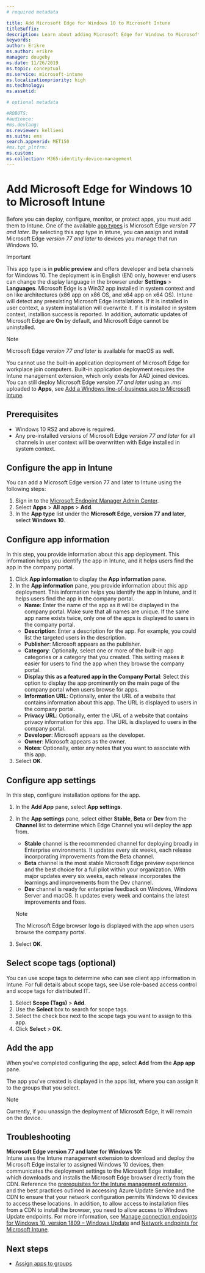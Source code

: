 ```yaml
---
# required metadata

title: Add Microsoft Edge for Windows 10 to Microsoft Intune
titleSuffix:
description: Learn about adding Microsoft Edge for Windows to Microsoft Intune.
keywords:
author: Erikre
ms.author: erikre
manager: dougeby
ms.date: 11/26/2019
ms.topic: conceptual
ms.service: microsoft-intune
ms.localizationpriority: high
ms.technology:
ms.assetid: 

# optional metadata

#ROBOTS:
#audience:
#ms.devlang:
ms.reviewer: kellieei
ms.suite: ems
search.appverid: MET150
#ms.tgt_pltfrm:
ms.custom: 
ms.collection: M365-identity-device-management
---
```


# Add Microsoft Edge for Windows 10 to Microsoft Intune

Before you can deploy, configure, monitor, or protect apps, you must add them to Intune. One of the available [app types](~/apps/apps-add.md#app-types-in-microsoft-intune) is Microsoft Edge *version 77 and later*. By selecting this app type in Intune, you can assign and install Microsoft Edge *version 77 and later* to devices you manage that run Windows 10.

> [!IMPORTANT]
> This app type is in **public preview** and offers developer and beta channels for Windows 10. The deployment is in English (EN) only, however end users can change the display language in the browser under **Settings** > **Languages**. Microsoft Edge is a Win32 app installed in system context and on like architectures (x86 app on x86 OS, and x64 app on x64 OS). Intune will detect any preexisting Microsoft Edge installations. If it is installed in user context, a system installation will overwrite it. If it is installed in system context, installion success is reported. In addition, automatic updates of Microsoft Edge are **On** by default, and Microsoft Edge cannot be uninstalled.

> [!NOTE]
> Microsoft Edge *version 77 and later* is available for macOS as well.
> 
> You cannot use the built-in application deployment of Microsoft Edge for workplace join computers. Built-in application deployment requires the Intune management extension, which only exists for AAD joined devices. You can still deploy Microsoft Edge *version 77 and later* using an *.msi* uploaded to **Apps**, see [Add a Windows line-of-business app to Microsoft Intune](~/apps/lob-apps-windows.md).

## Prerequisites
- Windows 10 RS2 and above is required.
- Any pre-installed versions of Microsoft Edge *version 77 and later* for all channels in user context will be overwritten with Edge installed in system context.

## Configure the app in Intune
You can add a Microsoft Edge version 77 and later to Intune using the following steps:

1. Sign in to the [Microsoft Endpoint Manager Admin Center](https://go.microsoft.com/fwlink/?linkid=2109431).
2. Select **Apps** > **All apps** > **Add**.
3. In the **App type** list under the **Microsoft Edge, version 77 and later**, select **Windows 10**.

## Configure app information
In this step, you provide information about this app deployment. This information helps you identify the app in Intune, and it helps users find the app in the company portal.

1. Click **App information** to display the **App information** pane.
2. In the **App information** pane, you provide information about this app deployment. This information helps you identify the app in Intune, and it helps users find the app in the company portal.
    - **Name**: Enter the name of the app as it will be displayed in the company portal. Make sure that all names are unique. If the same app name exists twice, only one of the apps is displayed to users in the company portal.
    - **Description**: Enter a description for the app. For example, you could list the targeted users in the description.
    - **Publisher**: Microsoft appears as the publisher.
    - **Category**: Optionally, select one or more of the built-in app categories or a category that you created. This setting makes it easier for users to find the app when they browse the company portal.
    - **Display this as a featured app in the Company Portal**: Select this option to display the app prominently on the main page of the company portal when users browse for apps.
    - **Information URL**: Optionally, enter the URL of a website that contains information about this app. The URL is displayed to users in the company portal.
    - **Privacy URL**: Optionally, enter the URL of a website that contains privacy information for this app. The URL is displayed to users in the company portal.
    - **Developer**: Microsoft appears as the developer.
    - **Owner**: Microsoft appears as the owner.
    - **Notes**: Optionally, enter any notes that you want to associate with this app.
3. Select **OK**.

## Configure app settings
In this step, configure installation options for the app.

1. In the **Add App** pane, select **App settings**.
2. In the **App settings** pane, select either **Stable**, **Beta** or **Dev** from the **Channel** list to determine which Edge Channel you will deploy the app from.
    - **Stable** channel is the recommended channel for deploying broadly in Enterprise environments. It updates every six weeks, each release incorporating improvements from the Beta channel.
    - **Beta** channel is the most stable Microsoft Edge preview experience and the best choice for a full pilot within your organization. With major updates every six weeks, each release incorporates the learnings and improvements from the Dev channel.
    - **Dev** channel is ready for enterprise feedback on Windows, Windows Server and macOS. It updates every week and contains the latest improvements and fixes.

    > [!NOTE]
    > The Microsoft Edge browser logo is displayed with the app when users browse the company portal.

3.	Select **OK**.

## Select scope tags (optional)
You can use scope tags to determine who can see client app information in Intune. For full details about scope tags, see Use role-based access control and scope tags for distributed IT.
1.	Select **Scope (Tags)** > **Add**.
2.	Use the **Select** box to search for scope tags.
3.	Select the check box next to the scope tags you want to assign to this app.
4.	Click **Select** > **OK**.

## Add the app
When you've completed configuring the app, select **Add** from the **App app** pane. 

The app you've created is displayed in the apps list, where you can assign it to the groups that you select. 

> [!NOTE]
> Currently, if you unassign the deployment of Microsoft Edge, it will remain on the device.

## Troubleshooting
**Microsoft Edge version 77 and later for Windows 10:**<br>
Intune uses the Intune management extension to download and deploy the Microsoft Edge installer to assigned Windows 10 devices, then communicates the deployment settings to the Microsoft Edge installer, which downloads and installs the Microsoft Edge browser directly from the CDN. Reference the [prerequisites for the Intune management extension](~/apps/intune-management-extension.md#prerequisites), and the best practices outlined in accessing Azure Update Service and the CDN to ensure that your network configuration permits Windows 10 devices to access these locations. In addition, to allow access to installation files from a CDN to install the browser, you need to allow access to Windows Update endpoints. For more information, see [Manage connection endpoints for Windows 10, version 1809 – Windows Update](https://docs.microsoft.com/windows/privacy/manage-windows-1809-endpoints#windows-update) and [Network endpoints for Microsoft Intune](~/fundamentals/intune-endpoints.md).

## Next steps
- [Assign apps to groups](~/apps/apps-deploy.md)
